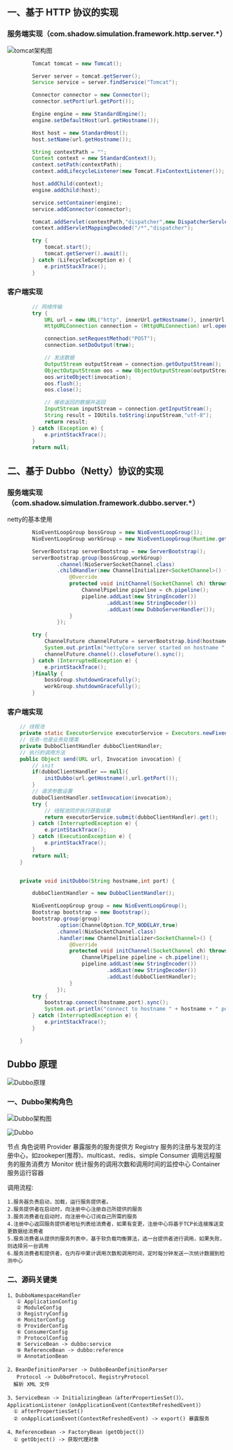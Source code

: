 ## 一、基于 HTTP 协议的实现
### 服务端实现（com.shadow.simulation.framework.http.server.*）
   ![tomcat架构图](./tomcat.png)
```java
        Tomcat tomcat = new Tomcat();

		Server server = tomcat.getServer();
		Service service = server.findService("Tomcat");

		Connector connector = new Connector();
		connector.setPort(url.getPort());

		Engine engine = new StandardEngine();
		engine.setDefaultHost(url.getHostname());

		Host host = new StandardHost();
		host.setName(url.getHostname());

		String contextPath = "";
		Context context = new StandardContext();
		context.setPath(contextPath);
		context.addLifecycleListener(new Tomcat.FixContextListener());

		host.addChild(context);
		engine.addChild(host);

		service.setContainer(engine);
		service.addConnector(connector);

		tomcat.addServlet(contextPath,"dispatcher",new DispatcherServlet());
		context.addServletMappingDecoded("/*","dispatcher");

		try {
			tomcat.start();
			tomcat.getServer().await();
		} catch (LifecycleException e) {
			e.printStackTrace();
		}
```

### 客户端实现
```java
        // 网络传输
		try {
			URL url = new URL("http", innerUrl.getHostname(), innerUrl.getPort(), "/");
			HttpURLConnection connection = (HttpURLConnection) url.openConnection();

			connection.setRequestMethod("POST");
			connection.setDoOutput(true);

			// 发送数据
			OutputStream outputStream = connection.getOutputStream();
			ObjectOutputStream oos = new ObjectOutputStream(outputStream);
			oos.writeObject(invocation);
			oos.flush();
			oos.close();

			// 接收返回的数据并返回
			InputStream inputStream = connection.getInputStream();
			String result = IOUtils.toString(inputStream,"utf-8");
			return result;
		} catch (Exception e) {
			e.printStackTrace();
		}
		return null;
```


## 二、基于 Dubbo（Netty）协议的实现
### 服务端实现（com.shadow.simulation.framework.dubbo.server.*）
   netty的基本使用
```java
		NioEventLoopGroup bossGroup = new NioEventLoopGroup(1);
		NioEventLoopGroup workGroup = new NioEventLoopGroup(Runtime.getRuntime().availableProcessors());

		ServerBootstrap serverBootstrap = new ServerBootstrap();
		serverBootstrap.group(bossGroup,workGroup)
				.channel(NioServerSocketChannel.class)
				.childHandler(new ChannelInitializer<SocketChannel>() {
					@Override
					protected void initChannel(SocketChannel ch) throws Exception {
						ChannelPipeline pipeline = ch.pipeline();
						pipeline.addLast(new StringEncoder())
								.addLast(new StringDecoder())
								.addLast(new DubboServerHandler());
					}
				});

		try {
			ChannelFuture channelFuture = serverBootstrap.bind(hostname, port).sync();
			System.out.println("nettyCore server started on hostname " + hostname + " and port on " + port);
			channelFuture.channel().closeFuture().sync();
		} catch (InterruptedException e) {
			e.printStackTrace();
		}finally {
			bossGroup.shutdownGracefully();
			workGroup.shutdownGracefully();
		}
```

### 客户端实现
```java
	// 线程池
	private static ExecutorService executorService = Executors.newFixedThreadPool(Runtime.getRuntime().availableProcessors());
	// 任务-也是业务处理类
	private DubboClientHandler dubboClientHandler;
	// 执行的调用方法
	public Object send(URL url, Invocation invocation) {
		// init
		if(dubboClientHandler == null){
			initDubbo(url.getHostname(),url.getPort());
		}
		// 请求参数设置
		dubboClientHandler.setInvocation(invocation);
		try {
			// 线程池同步执行获取结果
			return executorService.submit(dubboClientHandler).get();
		} catch (InterruptedException e) {
			e.printStackTrace();
		} catch (ExecutionException e) {
			e.printStackTrace();
		}
		return null;
	}


	private void initDubbo(String hostname,int port) {

		dubboClientHandler = new DubboClientHandler();

		NioEventLoopGroup group = new NioEventLoopGroup();
		Bootstrap bootstrap = new Bootstrap();
		bootstrap.group(group)
				.option(ChannelOption.TCP_NODELAY,true)
				.channel(NioSocketChannel.class)
				.handler(new ChannelInitializer<SocketChannel>() {
					@Override
					protected void initChannel(SocketChannel ch) throws Exception {
						ChannelPipeline pipeline = ch.pipeline();
						pipeline.addLast(new StringEncoder())
								.addLast(new StringDecoder())
								.addLast(dubboClientHandler);
					}
				});
		try {
			bootstrap.connect(hostname,port).sync();
			System.out.println("connect to hostname " + hostname + " port " + port);
		} catch (InterruptedException e) {
			e.printStackTrace();
		}

	}

```

## Dubbo 原理

   ![Dubbo原理](./Dubbo原理.png)

### 一、Dubbo架构角色
   ![Dubbo架构图](./dubbo-framework.jpg)
   
   ![Dubbo](./dubbo.png)
   
   节点	        角色说明
   Provider	    暴露服务的服务提供方
   Registry	    服务的注册与发现的注册中心，如zookeper(推荐)、multicast、redis、simple
   Consumer	    调用远程服务的服务消费方
   Monitor	    统计服务的调用次数和调用时间的监控中心
   Container    服务运行容器
   
   调用流程:
   
    1.服务器负责启动，加载，运行服务提供者。
    2.服务提供者在启动时，向注册中心注册自己所提供的服务
    3.服务消费者在启动时，向注册中心订阅自己所需的服务
    4.注册中心返回服务提供者地址列表给消费者，如果有变更，注册中心将基于TCP长连接推送变更数据给消费者
    5.服务消费者从提供的服务列表中，基于软负载均衡算法，选一台提供者进行调用，如果失败，则选择另一台调用
    6.服务消费者和提供者，在内存中累计调用次数和调用时间，定时每分钟发送一次统计数据到检测中心

### 二、源码关键类
    
    1、DubboNamespaceHandler
       ① ApplicationConfig
       ② ModuleConfig
       ③ RegistryConfig
       ④ MonitorConfig
       ⑤ ProviderConfig
       ⑥ ConsumerConfig
       ⑦ ProtocolConfig
       ⑧ ServiceBean -> dubbo:service
       ⑨ ReferenceBean -> dubbo:reference
       ⑩ AnnotationBean
       
    2、BeanDefinitionParser -> DubboBeanDefinitionParser
       Protocol -> DubboProtocol、RegistryProtocol
      解析 XML 文件
      
    3、ServiceBean -> InitializingBean（afterPropertiesSet()）、ApplicationListener（onApplicationEvent(ContextRefreshedEvent)）
      ① afterPropertiesSet()
      ② onApplicationEvent(ContextRefreshedEvent) -> export() 暴露服务
        
    4、ReferenceBean -> FactoryBean（getObject()）
      ① getObject() -> 获取代理对象